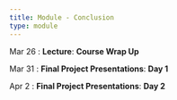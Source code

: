 ```yaml
---
title: Module - Conclusion
type: module
---
```


Mar 26
: **Lecture**: **Course Wrap Up**

Mar 31
: **Final Project Presentations**: **Day 1**

Apr 2
: **Final Project Presentations**: **Day 2**